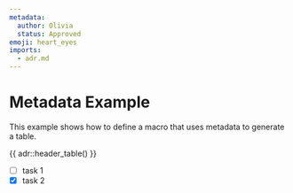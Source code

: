 ```yaml
---
metadata:
  author: Olivia
  status: Approved
emoji: heart_eyes
imports:
  - adr.md
---
```


# Metadata Example

This example shows how to define a macro that uses metadata to generate a
table.

{{ adr::header_table() }}

- [ ] task 1
- [x] task 2
